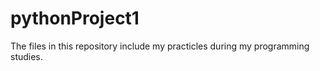 # pythonProject1
The files in this repository include my practicles during my programming studies. 
